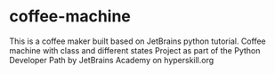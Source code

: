 # coffee-machine

This is a coffee maker built based on JetBrains python tutorial.
C o f f e e   m a c h i n e   w i t h   c l a s s   a n d   d i f f e r e n t   s t a t e s 
 P r o j e c t   a s   p a r t   o f   t h e   P y t h o n   D e v e l o p e r   P a t h 
 b y   J e t B r a i n s   A c a d e m y   o n   h y p e r s k i l l . o r g  
 